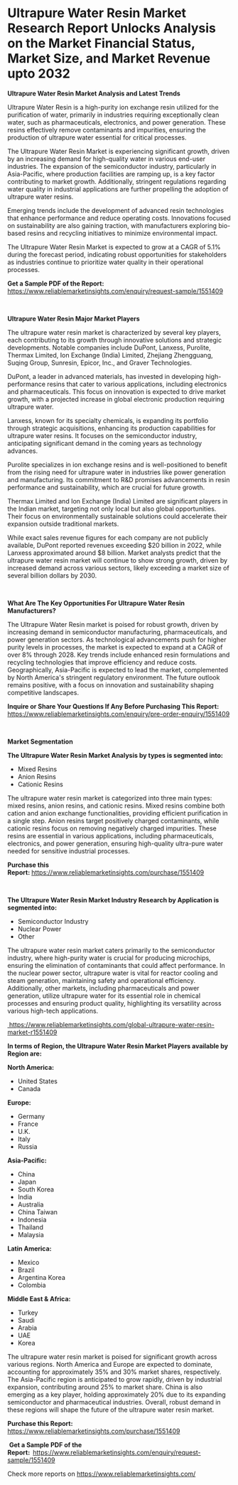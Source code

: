 <p><h1>Ultrapure Water Resin Market Research Report Unlocks Analysis on the Market Financial Status, Market Size, and Market Revenue upto 2032</h1></p><p><strong>Ultrapure Water Resin Market Analysis and Latest Trends</strong></p>
<p><p>Ultrapure Water Resin is a high-purity ion exchange resin utilized for the purification of water, primarily in industries requiring exceptionally clean water, such as pharmaceuticals, electronics, and power generation. These resins effectively remove contaminants and impurities, ensuring the production of ultrapure water essential for critical processes.</p><p>The Ultrapure Water Resin Market is experiencing significant growth, driven by an increasing demand for high-quality water in various end-user industries. The expansion of the semiconductor industry, particularly in Asia-Pacific, where production facilities are ramping up, is a key factor contributing to market growth. Additionally, stringent regulations regarding water quality in industrial applications are further propelling the adoption of ultrapure water resins.</p><p>Emerging trends include the development of advanced resin technologies that enhance performance and reduce operating costs. Innovations focused on sustainability are also gaining traction, with manufacturers exploring bio-based resins and recycling initiatives to minimize environmental impact.</p><p>The Ultrapure Water Resin Market is expected to grow at a CAGR of 5.1% during the forecast period, indicating robust opportunities for stakeholders as industries continue to prioritize water quality in their operational processes.</p></p>
<p><strong>Get a Sample PDF of the Report:&nbsp;</strong> <a href="https://www.reliablemarketinsights.com/enquiry/request-sample/1551409?utm_campaign=3033&utm_medium=2&utm_source=Github&utm_content=ia&utm_term=02042025&utm_id=ultrapure-water-resin">https://www.reliablemarketinsights.com/enquiry/request-sample/1551409</a></p>
<p>&nbsp;</p>
<p><strong>Ultrapure Water Resin Major Market Players</strong></p>
<p><p>The ultrapure water resin market is characterized by several key players, each contributing to its growth through innovative solutions and strategic developments. Notable companies include DuPont, Lanxess, Purolite, Thermax Limited, Ion Exchange (India) Limited, Zhejiang Zhengguang, Suqing Group, Sunresin, Epicor, Inc., and Graver Technologies.</p><p>DuPont, a leader in advanced materials, has invested in developing high-performance resins that cater to various applications, including electronics and pharmaceuticals. This focus on innovation is expected to drive market growth, with a projected increase in global electronic production requiring ultrapure water.</p><p>Lanxess, known for its specialty chemicals, is expanding its portfolio through strategic acquisitions, enhancing its production capabilities for ultrapure water resins. It focuses on the semiconductor industry, anticipating significant demand in the coming years as technology advances.</p><p>Purolite specializes in ion exchange resins and is well-positioned to benefit from the rising need for ultrapure water in industries like power generation and manufacturing. Its commitment to R&D promises advancements in resin performance and sustainability, which are crucial for future growth.</p><p>Thermax Limited and Ion Exchange (India) Limited are significant players in the Indian market, targeting not only local but also global opportunities. Their focus on environmentally sustainable solutions could accelerate their expansion outside traditional markets.</p><p>While exact sales revenue figures for each company are not publicly available, DuPont reported revenues exceeding $20 billion in 2022, while Lanxess approximated around $8 billion. Market analysts predict that the ultrapure water resin market will continue to show strong growth, driven by increased demand across various sectors, likely exceeding a market size of several billion dollars by 2030.</p></p>
<p>&nbsp;</p>
<p><strong>What Are The Key Opportunities For Ultrapure Water Resin Manufacturers?</strong></p>
<p><p>The Ultrapure Water Resin market is poised for robust growth, driven by increasing demand in semiconductor manufacturing, pharmaceuticals, and power generation sectors. As technological advancements push for higher purity levels in processes, the market is expected to expand at a CAGR of over 8% through 2028. Key trends include enhanced resin formulations and recycling technologies that improve efficiency and reduce costs. Geographically, Asia-Pacific is expected to lead the market, complemented by North America's stringent regulatory environment. The future outlook remains positive, with a focus on innovation and sustainability shaping competitive landscapes.</p></p>
<p><strong>Inquire or Share Your Questions If Any Before Purchasing This Report:</strong> <a href="https://www.reliablemarketinsights.com/enquiry/pre-order-enquiry/1551409?utm_campaign=3033&utm_medium=2&utm_source=Github&utm_content=ia&utm_term=02042025&utm_id=ultrapure-water-resin">https://www.reliablemarketinsights.com/enquiry/pre-order-enquiry/1551409</a></p>
<p>&nbsp;</p>
<p><strong>Market Segmentation</strong></p>
<p><strong>The Ultrapure Water Resin Market Analysis by types is segmented into:</strong></p>
<p><ul><li>Mixed Resins</li><li>Anion Resins</li><li>Cationic Resins</li></ul></p>
<p><p>The ultrapure water resin market is categorized into three main types: mixed resins, anion resins, and cationic resins. Mixed resins combine both cation and anion exchange functionalities, providing efficient purification in a single step. Anion resins target positively charged contaminants, while cationic resins focus on removing negatively charged impurities. These resins are essential in various applications, including pharmaceuticals, electronics, and power generation, ensuring high-quality ultra-pure water needed for sensitive industrial processes.</p></p>
<p><strong>Purchase this Report:&nbsp;</strong><a href="https://www.reliablemarketinsights.com/purchase/1551409?utm_campaign=3033&utm_medium=2&utm_source=Github&utm_content=ia&utm_term=02042025&utm_id=ultrapure-water-resin">https://www.reliablemarketinsights.com/purchase/1551409</a></p>
<p>&nbsp;</p>
<p><strong>The Ultrapure Water Resin Market Industry Research by Application is segmented into:</strong></p>
<p><ul><li>Semiconductor Industry</li><li>Nuclear Power</li><li>Other</li></ul></p>
<p><p>The ultrapure water resin market caters primarily to the semiconductor industry, where high-purity water is crucial for producing microchips, ensuring the elimination of contaminants that could affect performance. In the nuclear power sector, ultrapure water is vital for reactor cooling and steam generation, maintaining safety and operational efficiency. Additionally, other markets, including pharmaceuticals and power generation, utilize ultrapure water for its essential role in chemical processes and ensuring product quality, highlighting its versatility across various high-tech applications.</p></p>
<p><a href="https://www.reliablemarketinsights.com/global-ultrapure-water-resin-market-r1551409?utm_campaign=3033&utm_medium=2&utm_source=Github&utm_content=ia&utm_term=02042025&utm_id=ultrapure-water-resin">&nbsp;https://www.reliablemarketinsights.com/global-ultrapure-water-resin-market-r1551409</a></p>
<p><strong>In terms of Region, the Ultrapure Water Resin Market Players available by Region are:</strong></p>
<p>
    <p> <strong> North America: </strong>
        <ul>
            <li>United States</li>
            <li>Canada</li>
        </ul>
        </p> 
    <p> <strong> Europe: </strong>
        <ul>
            <li>Germany</li>
            <li>France</li>
            <li>U.K.</li>
            <li>Italy</li>
            <li>Russia</li>
        </ul>
        </p> 
    <p> <strong> Asia-Pacific: </strong>
        <ul>
            <li>China</li>
            <li>Japan</li>
            <li>South Korea</li>
            <li>India</li>
            <li>Australia</li>
            <li>China Taiwan</li>
            <li>Indonesia</li>
            <li>Thailand</li>
            <li>Malaysia</li>
        </ul>
        </p> 
    <p> <strong> Latin America: </strong>
        <ul>
            <li>Mexico</li>
            <li>Brazil</li>
            <li>Argentina Korea</li>
            <li>Colombia</li>
        </ul>
        </p> 
    <p> <strong> Middle East & Africa: </strong>
        <ul>
            <li>Turkey</li>
            <li>Saudi</li>
            <li>Arabia</li>
            <li>UAE</li>
            <li>Korea</li>
        </ul>
    </p>
    </p>
<p><p>The ultrapure water resin market is poised for significant growth across various regions. North America and Europe are expected to dominate, accounting for approximately 35% and 30% market shares, respectively. The Asia-Pacific region is anticipated to grow rapidly, driven by industrial expansion, contributing around 25% to market share. China is also emerging as a key player, holding approximately 20% due to its expanding semiconductor and pharmaceutical industries. Overall, robust demand in these regions will shape the future of the ultrapure water resin market.</p></p>
<p><strong>Purchase this Report: </strong><a href="https://www.reliablemarketinsights.com/purchase/1551409?utm_campaign=3033&utm_medium=2&utm_source=Github&utm_content=ia&utm_term=02042025&utm_id=ultrapure-water-resin">https://www.reliablemarketinsights.com/purchase/1551409</a></p>
<p>&nbsp;<strong>Get a Sample PDF of the Report:&nbsp;&nbsp;</strong><a href="https://www.reliablemarketinsights.com/enquiry/request-sample/1551409?utm_campaign=3033&utm_medium=2&utm_source=Github&utm_content=ia&utm_term=02042025&utm_id=ultrapure-water-resin">https://www.reliablemarketinsights.com/enquiry/request-sample/1551409</a></p>
<p><strong></strong></p>
<p>Check more reports on <a href="https://www.reliablemarketinsights.com/?utm_campaign=3033&utm_medium=2&utm_source=Github&utm_content=ia&utm_term=02042025&utm_id=ultrapure-water-resin">https://www.reliablemarketinsights.com/</a></p>